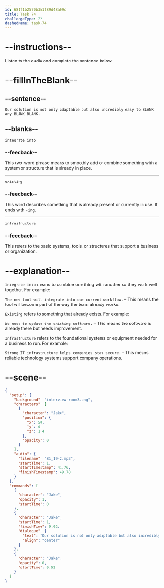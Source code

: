 ```yaml
---
id: 681f1b2570b3b1f89d48a09c
title: Task 74
challengeType: 22
dashedName: task-74
---
```


<!-- (Audio) Jake: Our solution is not only adaptable but also incredibly easy to integrate into any existing infrastructure. -->

# --instructions--

Listen to the audio and complete the sentence below.

# --fillInTheBlank--

## --sentence--

`Our solution is not only adaptable but also incredibly easy to BLANK any BLANK BLANK.`

## --blanks--

`integrate into`

### --feedback--

This two-word phrase means to smoothly add or combine something with a system or structure that is already in place.

---

`existing`

### --feedback--

This word describes something that is already present or currently in use. It ends with `-ing`.

---

`infrastructure`

### --feedback--

This refers to the basic systems, tools, or structures that support a business or organization.

# --explanation--

`Integrate into` means to combine one thing with another so they work well together. For example:

`The new tool will integrate into our current workflow.` – This means the tool will become part of the way the team already works.

`Existing` refers to something that already exists. For example:

`We need to update the existing software.` – This means the software is already there but needs improvement.

`Infrastructure` refers to the foundational systems or equipment needed for a business to run. For example:

`Strong IT infrastructure helps companies stay secure.` – This means reliable technology systems support company operations.

# --scene--

```json
{
  "setup": {
    "background": "interview-room3.png",
    "characters": [
      {
        "character": "Jake",
        "position": {
          "x": 50,
          "y": 0,
          "z": 1.4
        },
        "opacity": 0
      }
    ],
    "audio": {
      "filename": "B1_19-2.mp3",
      "startTime": 1,
      "startTimestamp": 41.76,
      "finishTimestamp": 49.78
    }
  },
  "commands": [
    {
      "character": "Jake",
      "opacity": 1,
      "startTime": 0
    },
    {
      "character": "Jake",
      "startTime": 1,
      "finishTime": 9.02,
      "dialogue": {
        "text": "Our solution is not only adaptable but also incredibly easy to integrate into any existing infrastructure.",
        "align": "center"
      }
    },
    {
      "character": "Jake",
      "opacity": 0,
      "startTime": 9.52
    }
  ]
}
```
